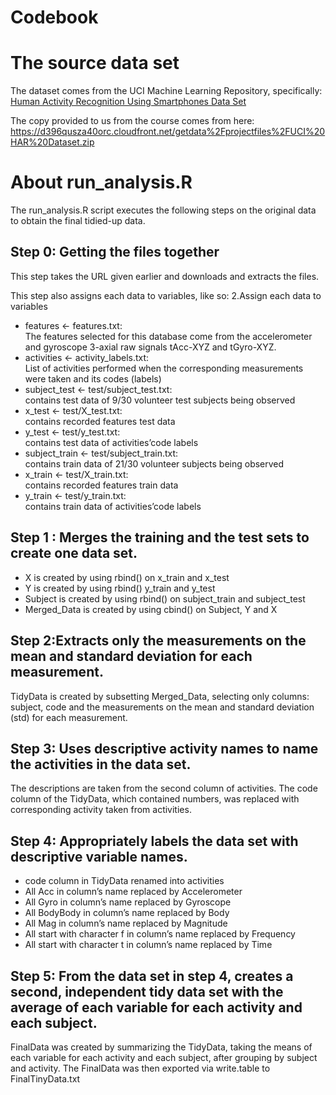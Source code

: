# Codebook

# The source data set

The dataset comes from the UCI Machine Learning Repository, specifically: 
[Human Activity Recognition Using Smartphones Data Set](http://archive.ics.uci.edu/ml/datasets/Human+Activity+Recognition+Using+Smartphones
)

The copy provided to us from the course comes from here: https://d396qusza40orc.cloudfront.net/getdata%2Fprojectfiles%2FUCI%20HAR%20Dataset.zip

# About run_analysis.R

The run_analysis.R script executes the following steps on the original data to obtain the final tidied-up data.

## Step 0: Getting the files together

This step takes the URL given earlier and downloads and extracts the files. 

This step also assigns each data to variables, like so:
2.Assign each data to variables
* features <- features.txt:   
The features selected for this database come from the accelerometer and gyroscope 3-axial raw signals tAcc-XYZ and tGyro-XYZ.
* activities <- activity_labels.txt:  
List of activities performed when the corresponding measurements were taken and its codes (labels)
* subject_test <- test/subject_test.txt:  
contains test data of 9/30 volunteer test subjects being observed
* x_test <- test/X_test.txt:  
contains recorded features test data
* y_test <- test/y_test.txt:  
contains test data of activities’code labels
* subject_train <- test/subject_train.txt:   
contains train data of 21/30 volunteer subjects being observed
* x_train <- test/X_train.txt:  
contains recorded features train data
* y_train <- test/y_train.txt:  
contains train data of activities’code labels

## Step 1 : Merges the training and the test sets to create one data set.

* X is created by using rbind() on x_train and x_test 
* Y is created by using rbind() y_train and y_test 
* Subject is created by using rbind() on subject_train and subject_test 
* Merged_Data is created by using cbind() on Subject, Y and X 

## Step 2:Extracts only the measurements on the mean and standard deviation for each measurement.

TidyData is created by subsetting Merged_Data, selecting only columns: subject, code and the measurements on the mean and standard deviation (std) for each measurement.

## Step 3: Uses descriptive activity names to name the activities in the data set.

The descriptions are taken from the second column of activities. The code column of the TidyData, which contained numbers, was replaced with corresponding activity taken from activities.

## Step 4: Appropriately labels the data set with descriptive variable names.

* code column in TidyData renamed into activities
* All Acc in column’s name replaced by Accelerometer
* All Gyro in column’s name replaced by Gyroscope
* All BodyBody in column’s name replaced by Body
* All Mag in column’s name replaced by Magnitude
* All start with character f in column’s name replaced by Frequency
* All start with character t in column’s name replaced by Time

## Step 5: From the data set in step 4, creates a second, independent tidy data set with the average of each variable for each activity and each subject.

FinalData was created by summarizing the TidyData, taking the means of each variable for each activity and each subject, after grouping by subject and activity. The FinalData was then exported via write.table to FinalTinyData.txt